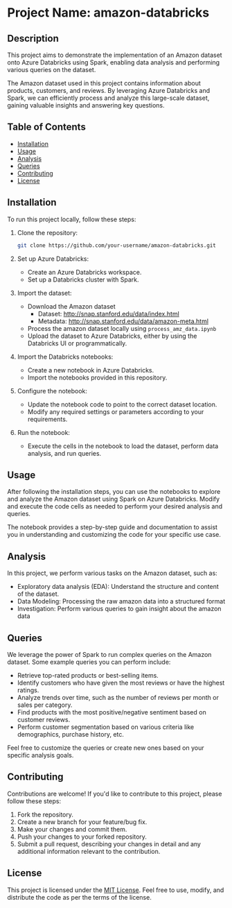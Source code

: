 # Project Name: amazon-databricks

## Description
This project aims to demonstrate the implementation of an Amazon dataset onto Azure Databricks using Spark, enabling data analysis and performing various queries on the dataset. 

The Amazon dataset used in this project contains information about products, customers, and reviews. By leveraging Azure Databricks and Spark, we can efficiently process and analyze this large-scale dataset, gaining valuable insights and answering key questions.

## Table of Contents
- [Installation](#installation)
- [Usage](#usage)
- [Analysis](#analysis)
- [Queries](#queries)
- [Contributing](#contributing)
- [License](#license)

## Installation
To run this project locally, follow these steps:

1. Clone the repository:
   ```bash
   git clone https://github.com/your-username/amazon-databricks.git
   ```

2. Set up Azure Databricks:
   - Create an Azure Databricks workspace.
   - Set up a Databricks cluster with Spark.

3. Import the dataset:
   - Download the Amazon dataset
     - Dataset: http://snap.stanford.edu/data/index.html
     - Metadata: http://snap.stanford.edu/data/amazon-meta.html
   - Process the amazon dataset locally using `process_amz_data.ipynb`
   - Upload the dataset to Azure Databricks, either by using the Databricks UI or programmatically.

4. Import the Databricks notebooks:
   - Create a new notebook in Azure Databricks.
   - Import the notebooks provided in this repository.

5. Configure the notebook:
   - Update the notebook code to point to the correct dataset location.
   - Modify any required settings or parameters according to your requirements.

6. Run the notebook:
   - Execute the cells in the notebook to load the dataset, perform data analysis, and run queries.

## Usage
After following the installation steps, you can use the notebooks to explore and analyze the Amazon dataset using Spark on Azure Databricks. Modify and execute the code cells as needed to perform your desired analysis and queries.

The notebook provides a step-by-step guide and documentation to assist you in understanding and customizing the code for your specific use case.

## Analysis
In this project, we perform various tasks on the Amazon dataset, such as:

- Exploratory data analysis (EDA): Understand the structure and content of the dataset.
- Data Modeling: Processing the raw amazon data into a structured format
- Investigation: Perform various queries to gain insight about the amazon data

## Queries
We leverage the power of Spark to run complex queries on the Amazon dataset. Some example queries you can perform include:

- Retrieve top-rated products or best-selling items.
- Identify customers who have given the most reviews or have the highest ratings.
- Analyze trends over time, such as the number of reviews per month or sales per category.
- Find products with the most positive/negative sentiment based on customer reviews.
- Perform customer segmentation based on various criteria like demographics, purchase history, etc.

Feel free to customize the queries or create new ones based on your specific analysis goals.

## Contributing
Contributions are welcome! If you'd like to contribute to this project, please follow these steps:

1. Fork the repository.
2. Create a new branch for your feature/bug fix.
3. Make your changes and commit them.
4. Push your changes to your forked repository.
5. Submit a pull request, describing your changes in detail and any additional information relevant to the contribution.

## License
This project is licensed under the [MIT License](LICENSE). Feel free to use, modify, and distribute the code as per the terms of the license.
